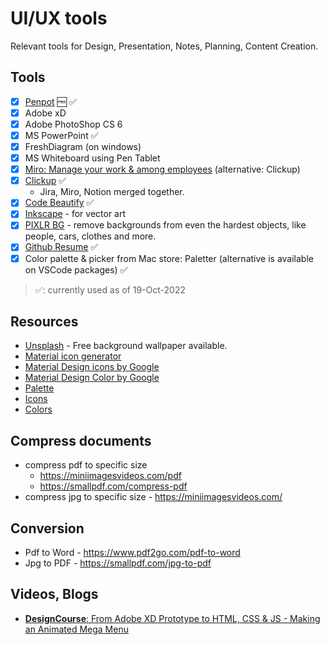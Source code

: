 # UI/UX tools
Relevant tools for Design, Presentation, Notes, Planning, Content Creation.

## Tools
* [x] [Penpot](https://design.penpot.app/) 🆓 ✅
* [x] Adobe xD
* [x] Adobe PhotoShop CS 6
* [x] MS PowerPoint ✅
* [x] FreshDiagram (on windows)
* [x] MS Whiteboard using Pen Tablet
* [x] [Miro: Manage your work & among employees](https://miro.com/apps/) (alternative: Clickup)
* [x] [Clickup](https://app.clickup.com/) ✅
  - Jira, Miro, Notion merged together.
* [x] [Code Beautify](https://carbon.now.sh/) ✅
* [x] [Inkscape](https://inkscape.org/release/inkscape-1.0.2/windows/64-bit/exe/dl/) - for vector art
* [x] [PIXLR BG](https://pixlr.com/remove-background/) - remove backgrounds from even the hardest objects, like people, cars, clothes and more.
* [x] [Github Resume](https://github.com/anuraghazra/github-readme-stats/blob/master/themes/README.md) ✅
* [x] Color palette & picker from Mac store: Paletter (alternative is available on VSCode packages) ✅

> ✅: currently used as of 19-Oct-2022

## Resources
* [Unsplash](https://unsplash.com/) - Free background wallpaper available.
* [Material icon generator](https://romannurik.github.io/AndroidAssetStudio/icons-launcher.html)
* [Material Design icons by Google](https://material.io/tools/icons/?style=baseline)
* [Material Design Color by Google](https://material-ui.com/customization/color/)
* [Palette](https://www.materialpalette.com/)
* [Icons](https://www.materialpalette.com/icons)
* [Colors](https://www.materialpalette.com/colors)

## Compress documents
* compress pdf to specific size 
  - https://miniimagesvideos.com/pdf
  - https://smallpdf.com/compress-pdf
* compress jpg to specific size - https://miniimagesvideos.com/

## Conversion
* Pdf to Word - https://www.pdf2go.com/pdf-to-word
* Jpg to PDF - https://smallpdf.com/jpg-to-pdf

## Videos, Blogs
* [__DesignCourse__: From Adobe XD Prototype to HTML, CSS & JS - Making an Animated Mega Menu](https://www.youtube.com/watch?v=4G9c5swUyOc)
